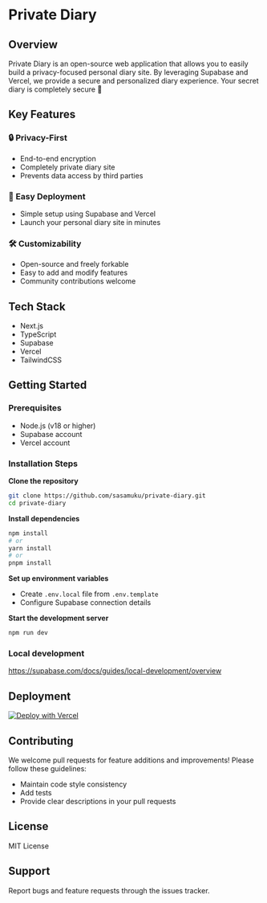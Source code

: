 # Private Diary

## Overview

Private Diary is an open-source web application that allows you to easily build a privacy-focused personal diary site. By leveraging Supabase and Vercel, we provide a secure and personalized diary experience. Your secret diary is completely secure 🔐

## Key Features

### 🔒 Privacy-First
- End-to-end encryption
- Completely private diary site
- Prevents data access by third parties

### 🚀 Easy Deployment
- Simple setup using Supabase and Vercel
- Launch your personal diary site in minutes

### 🛠️ Customizability
- Open-source and freely forkable
- Easy to add and modify features
- Community contributions welcome

## Tech Stack

- Next.js
- TypeScript
- Supabase
- Vercel
- TailwindCSS

## Getting Started

### Prerequisites

- Node.js (v18 or higher)
- Supabase account
- Vercel account

### Installation Steps

**Clone the repository**

```bash
git clone https://github.com/sasamuku/private-diary.git
cd private-diary
```

**Install dependencies**

```bash
npm install
# or
yarn install
# or
pnpm install
```

**Set up environment variables**

- Create `.env.local` file from `.env.template`
- Configure Supabase connection details

**Start the development server**

```bash
npm run dev
```

### Local development

https://supabase.com/docs/guides/local-development/overview

## Deployment

[![Deploy with Vercel](https://vercel.com/button)](https://vercel.com/new)

## Contributing

We welcome pull requests for feature additions and improvements! Please follow these guidelines:
- Maintain code style consistency
- Add tests
- Provide clear descriptions in your pull requests

## License

MIT License

## Support

Report bugs and feature requests through the issues tracker.
